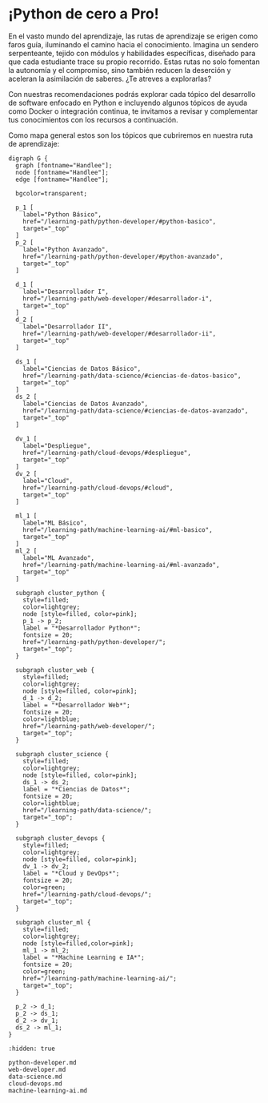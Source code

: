 # ¡Python de cero a Pro!

En el vasto mundo del aprendizaje, las rutas de aprendizaje se erigen como faros
guía, iluminando el camino hacia el conocimiento. Imagina un sendero
serpenteante, tejido con módulos y habilidades específicas, diseñado para que
cada estudiante trace su propio recorrido. Estas rutas no solo fomentan la
autonomía y el compromiso, sino también reducen la deserción y aceleran la
asimilación de saberes. ¿Te atreves a explorarlas?

Con nuestras recomendaciones podrás explorar cada tópico del desarrollo de
software enfocado en Python e incluyendo algunos tópicos de ayuda como Docker o
integración continua, te invitamos a revisar y complementar tus conocimientos
con los recursos a continuación.

Como mapa general estos son los tópicos que cubriremos en nuestra ruta de
aprendizaje:


```{sketchviz}
digraph G {
  graph [fontname="Handlee"];
  node [fontname="Handlee"];
  edge [fontname="Handlee"];

  bgcolor=transparent;
  
  p_1 [
    label="Python Básico",
    href="/learning-path/python-developer/#python-basico", 
    target="_top"
  ]
  p_2 [
    label="Python Avanzado",
    href="/learning-path/python-developer/#python-avanzado", 
    target="_top"
  ]
  
  d_1 [
    label="Desarrollador I",
    href="/learning-path/web-developer/#desarrollador-i", 
    target="_top"
  ]
  d_2 [
    label="Desarrollador II",
    href="/learning-path/web-developer/#desarrollador-ii", 
    target="_top"
  ]
  
  ds_1 [
    label="Ciencias de Datos Básico",
    href="/learning-path/data-science/#ciencias-de-datos-basico", 
    target="_top"
  ]
  ds_2 [
    label="Ciencias de Datos Avanzado",
    href="/learning-path/data-science/#ciencias-de-datos-avanzado", 
    target="_top"
  ]
  
  dv_1 [
    label="Despliegue",
    href="/learning-path/cloud-devops/#despliegue", 
    target="_top"
  ]
  dv_2 [
    label="Cloud",
    href="/learning-path/cloud-devops/#cloud", 
    target="_top"
  ]
  
  ml_1 [
    label="ML Básico",
    href="/learning-path/machine-learning-ai/#ml-basico", 
    target="_top"
  ]
  ml_2 [
    label="ML Avanzado",
    href="/learning-path/machine-learning-ai/#ml-avanzado", 
    target="_top"
  ]

  subgraph cluster_python {
    style=filled;
    color=lightgrey;
    node [style=filled, color=pink];
    p_1 -> p_2;
    label = "*Desarrollador Python*";
    fontsize = 20;
    href="/learning-path/python-developer/";
    target="_top";
  }

  subgraph cluster_web {
    style=filled;
    color=lightgrey;
    node [style=filled, color=pink];
    d_1 -> d_2;
    label = "*Desarrollador Web*";
    fontsize = 20;
    color=lightblue;
    href="/learning-path/web-developer/";
    target="_top";
  }
  
  subgraph cluster_science {
    style=filled;
    color=lightgrey;
    node [style=filled, color=pink];
    ds_1 -> ds_2;
    label = "*Ciencias de Datos*";
    fontsize = 20;
    color=lightblue;
    href="/learning-path/data-science/";
    target="_top";
  }
  
  subgraph cluster_devops {
    style=filled;
    color=lightgrey;
    node [style=filled, color=pink];
    dv_1 -> dv_2;
    label = "*Cloud y DevOps*";
    fontsize = 20;
    color=green;
    href="/learning-path/cloud-devops/";
    target="_top";
  }
  
  subgraph cluster_ml {
    style=filled;
    color=lightgrey;
    node [style=filled,color=pink];
    ml_1 -> ml_2;
    label = "*Machine Learning e IA*";
    fontsize = 20;
    color=green;
    href="/learning-path/machine-learning-ai/";
    target="_top";
  }
  
  p_2 -> d_1;
  p_2 -> ds_1;
  d_2 -> dv_1;
  ds_2 -> ml_1;
}
```

```{toctree}
:hidden: true

python-developer.md
web-developer.md
data-science.md
cloud-devops.md
machine-learning-ai.md
```
